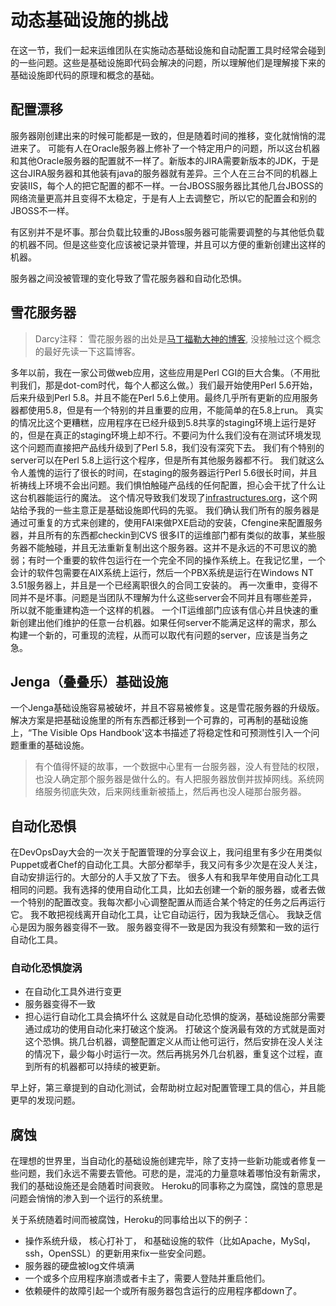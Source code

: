 # 动态基础设施的挑战
在这一节，我们一起来运维团队在实施动态基础设施和自动配置工具时经常会碰到的一些问题。这些是基础设施即代码会解决的问题，所以理解他们是理解接下来的基础设施即代码的原理和概念的基础。

## 配置漂移
服务器刚创建出来的时候可能都是一致的，但是随着时间的推移，变化就悄悄的混进来了。
可能有人在Oracle服务器上修补了一个特定用户的问题，所以这台机器和其他Oracle服务器的配置就不一样了。新版本的JIRA需要新版本的JDK，于是这台JIRA服务器和其他装有java的服务器就有差异。三个人在三台不同的机器上安装IIS，每个人的把它配置的都不一样。一台JBOSS服务器比其他几台JBOSS的网络流量更高并且变得不太稳定，于是有人上去调整它，所以它的配置会和别的JBOSS不一样。

有区别并不是坏事。那台负载比较重的JBoss服务器可能需要调整的与其他低负载的机器不同。但是这些变化应该被记录并管理，并且可以方便的重新创建出这样的机器。

服务器之间没被管理的变化导致了雪花服务器和自动化恐惧。

## 雪花服务器
> Darcy注释： 雪花服务器的出处是[马丁福勒大神的博客](http://martinfowler.com/bliki/SnowflakeServer.html), 没接触过这个概念的最好先读一下这篇博客。

多年以前，我在一家公司做web应用，这些应用是Perl CGI的巨大合集。（不用批判我们，那是dot-com时代，每个人都这么做。）我们最开始使用Perl 5.6开始，后来升级到Perl 5.8。并且不能在Perl 5.6上使用。最终几乎所有更新的应用服务器都使用5.8，但是有一个特别的并且重要的应用，不能简单的在5.8上run。
真实的情况比这个更糟糕，应用程序在已经升级到5.8共享的staging环境上运行是好的，但是在真正的staging环境上却不行。不要问为什么我们没有在测试环境发现这个问题而直接把产品线升级到了Perl 5.8，我们没有深究下去。 我们有个特别的server可以在Perl 5.8上运行这个程序，但是所有其他服务器都不行。
我们就这么令人羞愧的运行了很长的时间，在staging的服务器运行Perl 5.6很长时间，并且祈祷线上环境不会出问题。我们惧怕触碰产品线的任何配置，担心会干扰了什么让这台机器能运行的魔法。
这个情况导致我们发现了[infrastructures.org](http://www.infrastructures.org)，这个网站给予我的一些主意正是基础设施即代码的先驱。
我们确认我们所有的服务器是通过可重复的方式来创建的，使用FAI来做PXE启动的安装，Cfengine来配置服务器，并且所有的东西都checkin到CVS
很多IT的运维部门都有类似的故事，某些服务器不能触碰，并且无法重新复制出这个服务器。这并不是永远的不可思议的脆弱；有时一个重要的软件包运行在一个完全不同的操作系统上。在我记忆里，一个会计的软件包需要在AIX系统上运行，然后一个PBX系统是运行在Windows NT 3.51服务器上，并且是一个已经离职很久的合同工安装的。
再一次重申，变得不同并不是坏事。问题是当团队不理解为什么这些server会不同并且有哪些差异，所以就不能重建构造一个这样的机器。 一个IT运维部门应该有信心并且快速的重新创建出他们维护的任意一台机器。如果任何server不能满足这样的需求，那么构建一个新的，可重现的流程，从而可以取代有问题的server，应该是当务之急。

## Jenga（叠叠乐）基础设施
一个Jenga基础设施容易被破坏，并且不容易被修复。这是雪花服务器的升级版。
解决方案是把基础设施里的所有东西都迁移到一个可靠的，可再制的基础设施上，“The Visible Ops Handbook'这本书描述了将稳定性和可预测性引入一个问题重重的基础设施。

> 有个值得怀疑的故事，一个数据中心里有一台服务器，没人有登陆的权限，也没人确定那个服务器是做什么的。有人把服务器放倒并拔掉网线。系统网络服务彻底失效，后来网线重新被插上，然后再也没人碰那台服务器。

## 自动化恐惧
在DevOpsDay大会的一次关于配置管理的分享会议上，我问组里有多少在用类似Puppet或者Chef的自动化工具。大部分都举手，我又问有多少次是在没人关注，自动安排运行的。大部分的人手又放了下去。
很多人有和我早年使用自动化工具相同的问题。我有选择的使用自动化工具，比如去创建一个新的服务器，或者去做一个特别的配置改变。我每次都小心调整配置从而适合某个特定的任务之后再运行它。
我不敢把视线离开自动化工具，让它自动运行，因为我缺乏信心。
我缺乏信心是因为服务器变得不一致。
服务器变得不一致是因为我没有频繁和一致的运行自动化工具。

### 自动化恐惧旋涡
* 在自动化工具外进行变更
* 服务器变得不一致
* 担心运行自动化工具会搞坏什么
这就是自动化恐惧的旋涡，基础设施部分需要通过成功的使用自动化来打破这个旋涡。
打破这个旋涡最有效的方式就是面对这个恐惧。挑几台机器，调整配置定义从而让他可运行，然后安排在没人关注的情况下，最少每小时运行一次。然后再挑另外几台机器，重复这个过程，直到所有的机器都可以持续的被更新。

早上好，第三章提到的自动化测试，会帮助树立起对配置管理工具的信心，并且能更早的发现问题。

## 腐蚀
在理想的世界里，当自动化的基础设施创建完毕，除了支持一些新功能或者修复一些问题，我们永远不需要去管他。可悲的是，混沌的力量意味着哪怕没有新需求，我们的基础设施还是会随着时间衰败。 Heroku的同事称之为腐蚀，腐蚀的意思是问题会悄悄的渗入到一个运行的系统里。

关于系统随着时间而被腐蚀，Heroku的同事给出以下的例子：
* 操作系统升级， 核心打补丁， 和基础设施的软件（比如Apache，MySql，ssh，OpenSSL）的更新用来fix一些安全问题。
* 服务器的硬盘被log文件填满
* 一个或多个应用程序崩溃或者卡主了，需要人登陆并重启他们。
* 依赖硬件的故障引起一个或所有服务器包含运行的应用程序都down了。











